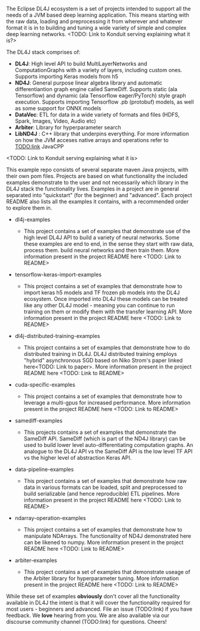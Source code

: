 The Eclipse DL4J ecosystem is a set of projects intended to support all the needs of a JVM based deep learning application. This means starting with the raw data, loading and preprocessing it from wherever and whatever format it is in to building and tuning a wide variety of simple and complex deep learning networks. 
<TODO: Link to Konduit serving explaining what it is?>

The DL4J stack comprises of:
- **DL4J**: High level API to build MultiLayerNetworks and ComputationGraphs with a variety of layers, including custom ones. Supports importing Keras models from h5
- **ND4J**: General purpose linear algebra library and automatic differentiantion graph engine called SameDiff. Supports static (ala Tensorflow) and dynamic (ala Tensorflow eager/PyTorch)  style graph execution. Supports importing Tensorflow .pb (protobuf) models, as well as some support for ONNX models 
- **DataVec**: ETL for data in a wide variety of formats and files (HDFS, Spark, Images, Video, Audio etc)
- **Arbiter**: Library for hyperparameter search
- **LibND4J** : C++ library that underpins everything. For more information on how the JVM acceses native arrays and operations refer to <TODO:link> JavaCPP

<TODO: Link to Konduit serving explaining what it is>

This example repo consists of several separate maven Java projects, with their own pom files. Projects are based on what functionality the included examples demonstrate to the user and not necessarily which library in the DL4J stack the functionality lives. Examples in a project are in general separated into "quickstart" (for the beginner) and "advanced". Each project README also lists all the examples it contains, with a recommended order to explore them in. 

- dl4j-examples
	* This project contains a set of examples that demonstrate use of the high level DL4J API to build a variety of neural networks. Some these examples are end to end, in the sense they start with raw data, process them. build neural networks and then train them. More information present in the project README here <TODO: Link to README>

- tensorflow-keras-import-examples
	* This project contains a set of examples that demonstrate how to import keras h5 models and TF frozen pb models into the DL4J ecosystem. Once imported into DL4J these models can be treated like any other DL4J model - meaning you can continue to run training on them or modify them with the transfer learning API. More information present in the project README here <TODO: Link to README>

- dl4j-distributed-training-examples
	* This project contains a set of examples that demonstrate how to do distributed training in DL4J. DL4J distributed training employs "hybrid" asynchronous SGD based on Niko Strom's paper linked here<TODO: Link to paper>. More information present in the project README here <TODO: Link to README>

- cuda-specific-examples
	* This project contains a set of examples that demonstrate how to leverage a multi-gpus for increased performance. More information present in the project README here <TODO: Link to README> 

- samediff-examples
	* This projects contains a set of examples that demonstrate the SameDiff API. SameDiff (which is part of the ND4J library) can be used to build lower level auto-differentiating computation graphs. An analogue to the DL4J API vs the SameDiff API is the low level TF API vs the higher level of abstraction Keras API.

- data-pipeline-examples
	* This project contains a set of examples that demonstrate how raw data in various formats can be loaded, split and preprocessed to build serializable (and hence reproducible) ETL pipelines. More information present in the project README here <TODO: Link to README>

- ndarray-operation-examples
	* This project contains a set of examples that demonstrate how to manipulate NDArrays. The functionality of ND4J demonstrated here can be likened to numpy. More information present in the project README here <TODO: Link to README>

- arbiter-examples
	* This project contains a set of examples that demonstrate useage of the Arbiter library for hyperparameter tuning. More information present in the project README here <TODO: Link to README>

While these set of examples **obviously** don't cover all the functionality available in DL4J the intent is that it will cover the functionality required for most users - beginners and advanced.  File an issue (TODO:link) if you have feedback. We **love** hearing from you. We are also available via our discourse community channel (TODO:link) for questions. Cheers!
